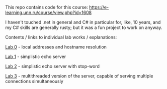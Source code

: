 This repo contains code for this course: https://e-learning.unn.ru/course/view.php?id=1608



I haven't touched .net in general and C# in particular for, like, 10 years, and my C# skills are generally rusty; but it was a fun project to work on anyway.



Contents / links to individual lab works / explanations:



[Lab 0](Lab0) - local addresses and hostname resolution

[Lab 1](Lab1) - simplistic echo server

[Lab 2](Lab2) - simplistic echo server with stop-word

[Lab 3](Lab3) - multithreaded version of the server, capable of serving multiple connections simultaneously

